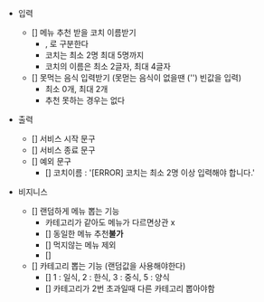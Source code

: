 - 입력

  - [] 메뉴 추천 받을 코치 이름받기
    - , 로 구분한다
    - 코치는 최소 2명 최대 5명까지
    - 코치의 이름은 최소 2글자, 최대 4글자
  - [] 못먹는 음식 입력받기 (못먿는 음식이 없을땐 ('') 빈값을 입력)
    - 최소 0개, 최대 2개
    - 추천 못하는 경우는 없다

- 출력

  - [] 서비스 시작 문구
  - [] 서비스 종료 문구
  - [] 예외 문구
    - [] 코치이름 : '[ERROR] 코치는 최소 2명 이상 입력해야 합니다.'

- 비지니스

  - [] 랜덤하게 메뉴 뽑는 기능
    - 카테고리가 같아도 메뉴가 다르면상관 x
    - [] 동일한 메뉴 추천**불가**
    - [] 먹지않는 메뉴 제외
    - []
  - [] 카테고리 뽑는 기능 (랜덤값을 사용해야한다)
    - [] 1 : 일식, 2 : 한식, 3 : 중식, 5 : 양식
    - [] 카테고리가 2번 초과일때 다른 카테고리 뽑아야함
